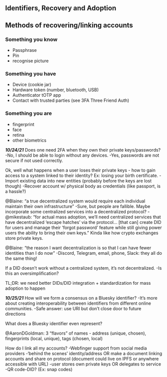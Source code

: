 ## Identifiers, Recovery and Adoption

## Methods of recovering/linking accounts

### Something you know
* Passphrase
* Pin
* recognise picture
### Something you have
* Device (cookie jar)
* Hardware token (number, bluetooth, USB)
* Authenticator tOTP app
* Contact with trusted parties (see 3FA Three Friend Auth)
### Something you are
* fingerprint
* face
* retina
* other biometrics

*****10/24/21*****
Does one need 2FA when they own their private keys/passwords? 
-No, I should be able to login without any devices.
-Yes, passwords are not secure if not used correctly.

Ok, well what happens when a user loses their private keys - how to gain access to a system linked to their identity? Ex: losing your birth certificate.
-Import existing data into new entities (probably before the keys are lost though)
-Recover account w/ physical body as credentials (like passport, is a hassle?)

@Blaine: “a true decentralized system would require each individual maintain their own infrastructure”
-Sure, but people are fallible. Maybe incorporate some centralized services into a decentralized protocol?
-@mikestaub: “for actual mass adoption, we’ll need centralized services that have decentralized ‘escape hatches’
via the protocol… [that can] create DID for users and manage their ‘forgot password’ feature while still 
giving power users the ability to bring their own keys.” Kinda like how crypto exchanges store private keys.

@Blaine: “the reason I want decentralization is so that I can have fewer identities than I do now”
-Discord, Telegram, email, phone, Slack: they all do the same thing!

If a DID doesn’t work without a centralized system, it’s not decentralized.
-Is this an oversimplification?

TL;DR: we need better DIDs/DID integration + standardization for mass adoption to happen

*****10/25/21*****
How will we form a consensus on a Bluesky identifier?
-It’s more about creating interoperability between identifiers from different online communities.
-Safe answer: use URI but don’t close door to future directions

What does a Bluesky identifier even represent?

@AaronDGoldman: 3 “flavors” of names - address (unique, chosen), fingerprints (local, unique), tags (chosen, local)

How do I link all my accounts?
-Webfinger support from social media providers
-‘behind the scenes’ identity/address OR make a document linking accounts and share on protocol (document could live on IPFS or anywhere accessible with URL)
-user stores own private keys OR delegates to service
-QR code-DID? (Ex: snap codes)
